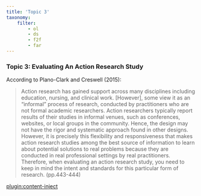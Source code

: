 ```yaml
---
title: 'Topic 3'
taxonomy:
    filter:
        - ol
        - ds
        - f2f
        - far
---
```



### Topic 3: Evaluating An Action Research Study

According to Plano-Clark and Creswell (2015):

> Action research has gained support across many disciplines including education, nursing, and clinical work. \[However\], some view it as an “informal” process of research, conducted by practitioners who are not formal academic researchers.  Action researchers typically report results of their studies in informal venues, such as conferences, websites, or local groups in the community. Hence, the design may not have the rigor and systematic approach found in other designs. However, it is precisely this flexibility and responsiveness that makes action research studies among the best source of information to learn about potential solutions to real problems because they are conducted in real professional settings by real practitioners. Therefore, when evaluating an action research study, you need to keep in mind the intent and standards for this particular form of research. (pp.443-444)

[plugin:content-inject](../_8-3)
